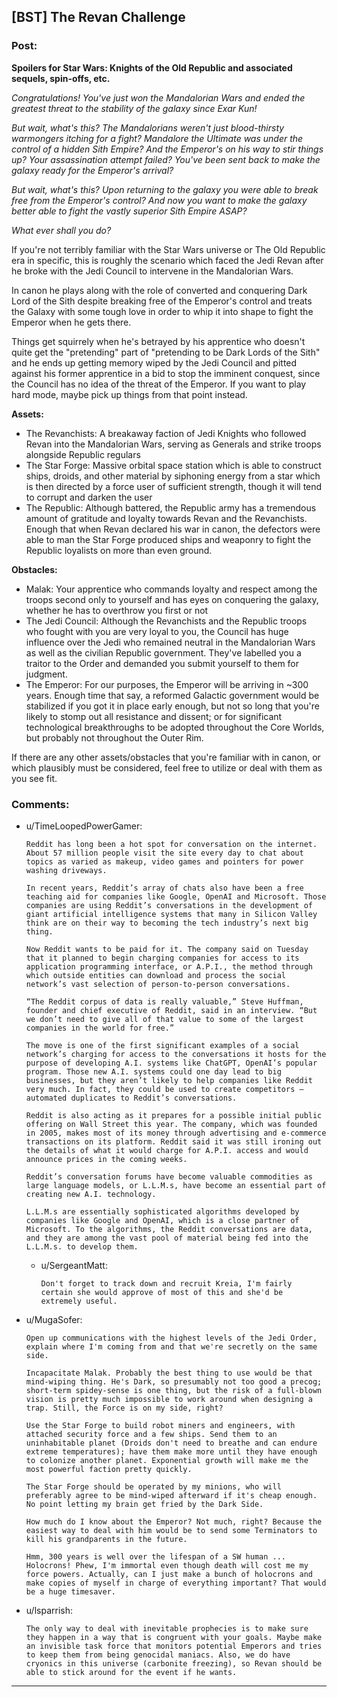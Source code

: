 ## [BST] The Revan Challenge

### Post:

**Spoilers for Star Wars: Knights of the Old Republic and associated sequels, spin-offs, etc.**

*Congratulations! You've just won the Mandalorian Wars and ended the greatest threat to the stability of the galaxy since Exar Kun!*

*But wait, what's this? The Mandalorians weren't just blood-thirsty warmongers itching for a fight? Mandalore the Ultimate was under the control of a hidden Sith Empire? And the Emperor's on his way to stir things up? Your assassination attempt failed? You've been sent back to make the galaxy ready for the Emperor's arrival?*

*But wait, what's this? Upon returning to the galaxy you were able to break free from the Emperor's control? And now you want to make the galaxy better able to fight the vastly superior Sith Empire ASAP?*

*What ever shall you do?*

If you're not terribly familiar with the Star Wars universe or The Old Republic era in specific, this is roughly the scenario which faced the Jedi Revan after he broke with the Jedi Council to intervene in the Mandalorian Wars.

In canon he plays along with the role of converted and conquering Dark Lord of the Sith despite breaking free of the Emperor's control and treats the Galaxy with some tough love in order to whip it into shape to fight the Emperor when he gets there.

Things get squirrely when he's betrayed by his apprentice who doesn't quite get the "pretending" part of "pretending to be Dark Lords of the Sith" and he ends up getting memory wiped by the Jedi Council and pitted against his former apprentice in a bid to stop the imminent conquest, since the Council has no idea of the threat of the Emperor. If you want to play hard mode, maybe pick up things from that point instead.

**Assets:**

* The Revanchists: A breakaway faction of Jedi Knights who followed Revan into the Mandalorian Wars, serving as Generals and strike troops alongside Republic regulars
* The Star Forge: Massive orbital space station which is able to construct ships, droids, and other material by siphoning energy from a star which is then directed by a force user of sufficient strength, though it will tend to corrupt and darken the user
* The Republic: Although battered, the Republic army has a tremendous amount of gratitude and loyalty towards Revan and the Revanchists. Enough that when Revan declared his war in canon, the defectors were able to man the Star Forge produced ships and weaponry to fight the Republic loyalists on more than even ground.

**Obstacles:**

* Malak: Your apprentice who commands loyalty and respect among the troops second only to yourself and has eyes on conquering the galaxy, whether he has to overthrow you first or not
* The Jedi Council: Although the Revanchists and the Republic troops who fought with you are very loyal to you, the Council has huge influence over the Jedi who remained neutral in the Mandalorian Wars as well as the civilian Republic government. They've labelled you a traitor to the Order and demanded you submit yourself to them for judgment.
* The Emperor: For our purposes, the Emperor will be arriving in ~300 years. Enough time that say, a reformed Galactic government would be stabilized if you got it in place early enough, but not so long that you're likely to stomp out all resistance and dissent; or for significant technological breakthroughs to be adopted throughout the Core Worlds, but probably not throughout the Outer Rim.

If there are any other assets/obstacles that you're familiar with in canon, or which plausibly must be considered, feel free to utilize or deal with them as you see fit.

### Comments:

- u/TimeLoopedPowerGamer:
  ```
  Reddit has long been a hot spot for conversation on the internet. About 57 million people visit the site every day to chat about topics as varied as makeup, video games and pointers for power washing driveways.

  In recent years, Reddit’s array of chats also have been a free teaching aid for companies like Google, OpenAI and Microsoft. Those companies are using Reddit’s conversations in the development of giant artificial intelligence systems that many in Silicon Valley think are on their way to becoming the tech industry’s next big thing.

  Now Reddit wants to be paid for it. The company said on Tuesday that it planned to begin charging companies for access to its application programming interface, or A.P.I., the method through which outside entities can download and process the social network’s vast selection of person-to-person conversations.

  “The Reddit corpus of data is really valuable,” Steve Huffman, founder and chief executive of Reddit, said in an interview. “But we don’t need to give all of that value to some of the largest companies in the world for free.”

  The move is one of the first significant examples of a social network’s charging for access to the conversations it hosts for the purpose of developing A.I. systems like ChatGPT, OpenAI’s popular program. Those new A.I. systems could one day lead to big businesses, but they aren’t likely to help companies like Reddit very much. In fact, they could be used to create competitors — automated duplicates to Reddit’s conversations.

  Reddit is also acting as it prepares for a possible initial public offering on Wall Street this year. The company, which was founded in 2005, makes most of its money through advertising and e-commerce transactions on its platform. Reddit said it was still ironing out the details of what it would charge for A.P.I. access and would announce prices in the coming weeks.

  Reddit’s conversation forums have become valuable commodities as large language models, or L.L.M.s, have become an essential part of creating new A.I. technology.

  L.L.M.s are essentially sophisticated algorithms developed by companies like Google and OpenAI, which is a close partner of Microsoft. To the algorithms, the Reddit conversations are data, and they are among the vast pool of material being fed into the L.L.M.s. to develop them.
  ```

  - u/SergeantMatt:
    ```
    Don't forget to track down and recruit Kreia, I'm fairly certain she would approve of most of this and she'd be extremely useful.
    ```

- u/MugaSofer:
  ```
  Open up communications with the highest levels of the Jedi Order, explain where I'm coming from and that we're secretly on the same side.

  Incapacitate Malak. Probably the best thing to use would be that mind-wiping thing. He's Dark, so presumably not too good a precog; short-term spidey-sense is one thing, but the risk of a full-blown vision is pretty much impossible to work around when designing a trap. Still, the Force is on my side, right?

  Use the Star Forge to build robot miners and engineers, with attached security force and a few ships. Send them to an uninhabitable planet (Droids don't need to breathe and can endure extreme temperatures); have them make more until they have enough to colonize another planet. Exponential growth will make me the most powerful faction pretty quickly.

  The Star Forge should be operated by my minions, who will preferably agree to be mind-wiped afterward if it's cheap enough. No point letting my brain get fried by the Dark Side.

  How much do I know about the Emperor? Not much, right? Because the easiest way to deal with him would be to send some Terminators to kill his grandparents in the future.

  Hmm, 300 years is well over the lifespan of a SW human ... Holocrons! Phew, I'm immortal even though death will cost me my force powers. Actually, can I just make a bunch of holocrons and make copies of myself in charge of everything important? That would be a huge timesaver.
  ```

- u/lsparrish:
  ```
  The only way to deal with inevitable prophecies is to make sure they happen in a way that is congruent with your goals. Maybe make an invisible task force that monitors potential Emperors and tries to keep them from being genocidal maniacs. Also, we do have cryonics in this universe (carbonite freezing), so Revan should be able to stick around for the event if he wants.
  ```

---

